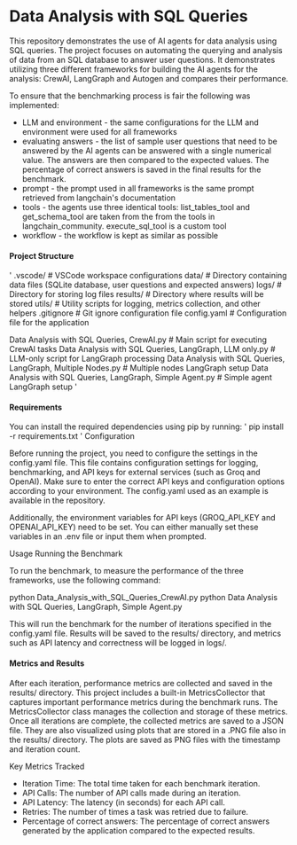 # Data Analysis with SQL Queries

This repository demonstrates the use of AI agents for data analysis using SQL queries. The project focuses on automating the querying and analysis of data from an SQL database to answer user questions. It demonstrates utilizing three different frameworks for building the AI agents for the analysis: CrewAI, LangGraph and Autogen and compares their performance. 

To ensure that the benchmarking process is fair the following was implemented:
- LLM and environment - the same configurations for the LLM and environment were used for all frameworks
- evaluating answers - the list of sample user questions that need to be answered by the AI agents can be answered with a single numerical value. The answers are then compared to the expected values. The percentage of correct answers is saved in the final results for the benchmark.
- prompt - the prompt used in all frameworks is the same prompt retrieved from langchain's documentation
- tools - the agents use three identical tools: list_tables_tool and get_schema_tool are taken from the from the tools in langchain_community. execute_sql_tool is a custom tool
- workflow - the workflow is kept as similar as possible

#### Project Structure
'
.vscode/                      # VSCode workspace configurations
data/                         # Directory containing data files (SQLite database, user questions and expected answers)
logs/                         # Directory for storing log files
results/                      # Directory where results will be stored
utils/                        # Utility scripts for logging, metrics collection, and other helpers
.gitignore                    # Git ignore configuration file
config.yaml                  # Configuration file for the application

Data Analysis with SQL Queries, CrewAI.py  # Main script for executing CrewAI tasks
Data Analysis with SQL Queries, LangGraph, LLM only.py  # LLM-only script for LangGraph processing
Data Analysis with SQL Queries, LangGraph, Multiple Nodes.py  # Multiple nodes LangGraph setup
Data Analysis with SQL Queries, LangGraph, Simple Agent.py  # Simple agent LangGraph setup
'

#### Requirements

You can install the required dependencies using pip by running:
'
pip install -r requirements.txt
'
Configuration

Before running the project, you need to configure the settings in the config.yaml file. This file contains configuration settings for logging, benchmarking, and API keys for external services (such as Groq and OpenAI). Make sure to enter the correct API keys and configuration options according to your environment. The config.yaml used as an example is available in the repository.

Additionally, the environment variables for API keys (GROQ_API_KEY and OPENAI_API_KEY) need to be set. You can either manually set these variables in an .env file or input them when prompted.

Usage
Running the Benchmark

To run the benchmark, to measure the performance of the three frameworks, use the following command:

python Data_Analysis_with_SQL_Queries_CrewAI.py
python Data Analysis with SQL Queries, LangGraph, Simple Agent.py

This will run the benchmark for the number of iterations specified in the config.yaml file. Results will be saved to the results/ directory, and metrics such as API latency and correctness will be logged in logs/.

#### Metrics and Results

After each iteration, performance metrics are collected and saved in the results/ directory. This project includes a built-in MetricsCollector that captures important performance metrics during the benchmark runs. The MetricsCollector class manages the collection and storage of these metrics. Once all iterations are complete, the collected metrics are saved to a JSON file. They are also visualized using plots that are stored in a .PNG file also in the results/ directory. The plots are saved as PNG files with the timestamp and iteration count.

Key Metrics Tracked

- Iteration Time: The total time taken for each benchmark iteration.
- API Calls: The number of API calls made during an iteration.
- API Latency: The latency (in seconds) for each API call.
- Retries: The number of times a task was retried due to failure.
- Percentage of correct answers: The percentage of correct answers generated by the application compared to the expected results.
